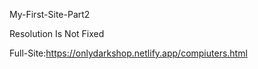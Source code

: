  My-First-Site-Part2
 
 
Resolution Is Not Fixed


Full-Site:https://onlydarkshop.netlify.app/compiuters.html

